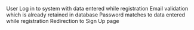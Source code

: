  User Log in to system with data entered while registration
Email validation which is already retained in database
Password matches to data entered while registration
Redirection to Sign Up page 